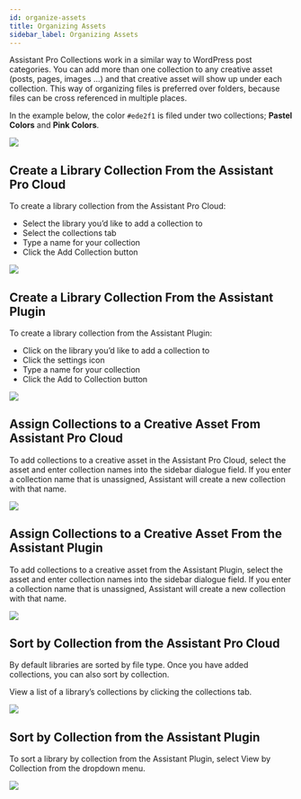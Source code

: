 ```yaml
---
id: organize-assets
title: Organizing Assets
sidebar_label: Organizing Assets
---
```


Assistant Pro Collections work in a similar way to WordPress post categories.  You can add more than one collection to any creative asset (posts, pages, images …) and that creative asset will show up under each collection.  This way of organizing files is preferred over folders, because files can be cross referenced in multiple places.

In the example below, the color `#ede2f1` is filed under two collections; **Pastel Colors** and **Pink Colors**.

<img src="https://plchldr.co/i/800x300?&bg=f6f6f6&fc=656565&text=Placeholder" />

## Create a Library Collection From the Assistant Pro Cloud

To create a library collection from the Assistant Pro Cloud:

* Select the library you’d like to add a collection to
* Select the collections tab
* Type a name for your collection
* Click the Add Collection button

<img src="https://plchldr.co/i/800x300?&bg=f6f6f6&fc=656565&text=Placeholder" />

## Create a Library Collection From the Assistant Plugin

To create a library collection from the Assistant Plugin:

* Click on the library you’d like to add a collection to
* Click the settings icon
* Type a name for your collection
* Click the Add to Collection button

<img src="https://plchldr.co/i/800x300?&bg=f6f6f6&fc=656565&text=Placeholder" />

## Assign Collections to a Creative Asset From Assistant Pro Cloud

To add collections to a creative asset in the Assistant Pro Cloud, select the asset and enter collection names into the sidebar dialogue field.  If you enter a collection name that is unassigned, Assistant will create a new collection with that name.

<img src="https://plchldr.co/i/800x300?&bg=f6f6f6&fc=656565&text=Placeholder" />

## Assign Collections to a Creative Asset From the Assistant Plugin

To add collections to a creative asset from the Assistant Plugin, select the asset and enter collection names into the sidebar dialogue field.  If you enter a collection name that is unassigned, Assistant will create a new collection with that name.

<img src="https://plchldr.co/i/800x300?&bg=f6f6f6&fc=656565&text=Placeholder" />

## Sort by Collection from the Assistant Pro Cloud

​​By default libraries are sorted by file type.  Once you have added collections, you can also sort by collection.

View a list of a library’s collections by clicking the collections tab.

<img src="https://plchldr.co/i/800x300?&bg=f6f6f6&fc=656565&text=Placeholder" />

## Sort by Collection from the Assistant Plugin

To sort a library by collection from the Assistant Plugin, select View by Collection from the dropdown menu.

<img src="https://plchldr.co/i/800x300?&bg=f6f6f6&fc=656565&text=Placeholder" />
